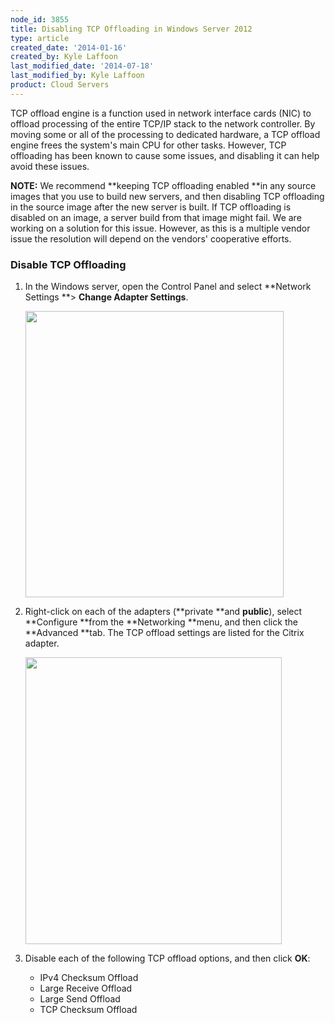 ```yaml
---
node_id: 3855
title: Disabling TCP Offloading in Windows Server 2012
type: article
created_date: '2014-01-16'
created_by: Kyle Laffoon
last_modified_date: '2014-07-18'
last_modified_by: Kyle Laffoon
product: Cloud Servers
---
```


TCP offload engine is a function used in network interface cards (NIC)
to offload processing of the entire TCP/IP stack to the network
controller. By moving some or all of the processing to dedicated
hardware, a TCP offload engine frees the system's main CPU for other
tasks. However, TCP offloading has been known to cause some issues, and
disabling it can help avoid these issues.

**NOTE:** We recommend **keeping TCP offloading enabled **in any source
images that you use to build new servers, and then disabling TCP
offloading in the source image after the new server is built. If TCP
offloading is disabled on an image, a server build from that image might
fail. We are working on a solution for this issue. However, as this is a
multiple vendor issue the resolution will depend on the vendors'
cooperative efforts.

### Disable TCP Offloading

1.  In the Windows server, open the Control Panel and select **Network
    Settings **&gt; **Change Adapter Settings**.

    <img src="https://8026b2e3760e2433679c-fffceaebb8c6ee053c935e8915a3fbe7.ssl.cf2.rackcdn.com/field/image/TCPOffloading8.png" width="413" height="458" />

2.  Right-click on each of the adapters (**private **and **public**),
    select **Configure **from the **Networking **menu, and then click
    the **Advanced **tab. The TCP offload settings are listed for the
    Citrix adapter.

    <img src="https://8026b2e3760e2433679c-fffceaebb8c6ee053c935e8915a3fbe7.ssl.cf2.rackcdn.com/field/image/TCPOffloading9.png" width="410" height="459" />

3.  Disable each of the following TCP offload options, and then click
    **OK**:
    -   IPv4 Checksum Offload
    -   Large Receive Offload
    -   Large Send Offload
    -   TCP Checksum Offload



